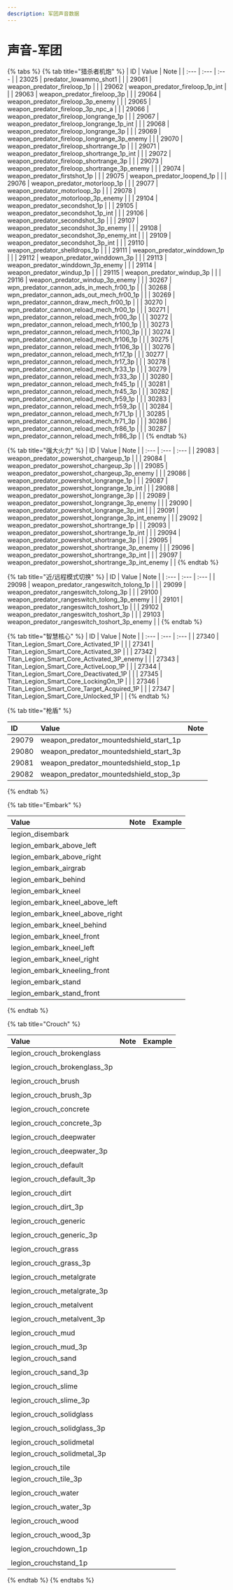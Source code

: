 ```yaml
---
description: 军团声音数据
---
```


# 声音-军团

{% tabs %}
{% tab title="猎杀者机炮" %}
| ID | Value | Note |
| :--- | :--- | :--- |
| 23025 | predator\_lowammo\_shot1 |  |
| 29061 | weapon\_predator\_fireloop\_1p |  |
| 29062 | weapon\_predator\_fireloop\_1p\_int |  |
| 29063 | weapon\_predator\_fireloop\_3p |  |
| 29064 | weapon\_predator\_fireloop\_3p\_enemy |  |
| 29065 | weapon\_predator\_fireloop\_3p\_npc\_a |  |
| 29066 | weapon\_predator\_fireloop\_longrange\_1p |  |
| 29067 | weapon\_predator\_fireloop\_longrange\_1p\_int |  |
| 29068 | weapon\_predator\_fireloop\_longrange\_3p |  |
| 29069 | weapon\_predator\_fireloop\_longrange\_3p\_enemy |  |
| 29070 | weapon\_predator\_fireloop\_shortrange\_1p |  |
| 29071 | weapon\_predator\_fireloop\_shortrange\_1p\_int |  |
| 29072 | weapon\_predator\_fireloop\_shortrange\_3p |  |
| 29073 | weapon\_predator\_fireloop\_shortrange\_3p\_enemy |  |
| 29074 | weapon\_predator\_firstshot\_1p |  |
| 29075 | weapon\_predator\_loopend\_1p |  |
| 29076 | weapon\_predator\_motorloop\_1p |  |
| 29077 | weapon\_predator\_motorloop\_3p |  |
| 29078 | weapon\_predator\_motorloop\_3p\_enemy |  |
| 29104 | weapon\_predator\_secondshot\_1p |  |
| 29105 | weapon\_predator\_secondshot\_1p\_int |  |
| 29106 | weapon\_predator\_secondshot\_3p |  |
| 29107 | weapon\_predator\_secondshot\_3p\_enemy |  |
| 29108 | weapon\_predator\_secondshot\_3p\_enemy\_int |  |
| 29109 | weapon\_predator\_secondshot\_3p\_int |  |
| 29110 | weapon\_predator\_shelldrops\_1p |  |
| 29111 | weapon\_predator\_winddown\_1p |  |
| 29112 | weapon\_predator\_winddown\_3p |  |
| 29113 | weapon\_predator\_winddown\_3p\_enemy |  |
| 29114 | weapon\_predator\_windup\_1p |  |
| 29115 | weapon\_predator\_windup\_3p |  |
| 29116 | weapon\_predator\_windup\_3p\_enemy |  |
| 30267 | wpn\_predator\_cannon\_ads\_in\_mech\_fr00\_1p |  |
| 30268 | wpn\_predator\_cannon\_ads\_out\_mech\_fr00\_1p |  |
| 30269 | wpn\_predator\_cannon\_draw\_mech\_fr00\_1p |  |
| 30270 | wpn\_predator\_cannon\_reload\_mech\_fr00\_1p |  |
| 30271 | wpn\_predator\_cannon\_reload\_mech\_fr00\_3p |  |
| 30272 | wpn\_predator\_cannon\_reload\_mech\_fr100\_1p |  |
| 30273 | wpn\_predator\_cannon\_reload\_mech\_fr100\_3p |  |
| 30274 | wpn\_predator\_cannon\_reload\_mech\_fr106\_1p |  |
| 30275 | wpn\_predator\_cannon\_reload\_mech\_fr106\_3p |  |
| 30276 | wpn\_predator\_cannon\_reload\_mech\_fr17\_1p |  |
| 30277 | wpn\_predator\_cannon\_reload\_mech\_fr17\_3p |  |
| 30278 | wpn\_predator\_cannon\_reload\_mech\_fr33\_1p |  |
| 30279 | wpn\_predator\_cannon\_reload\_mech\_fr33\_3p |  |
| 30280 | wpn\_predator\_cannon\_reload\_mech\_fr45\_1p |  |
| 30281 | wpn\_predator\_cannon\_reload\_mech\_fr45\_3p |  |
| 30282 | wpn\_predator\_cannon\_reload\_mech\_fr59\_1p |  |
| 30283 | wpn\_predator\_cannon\_reload\_mech\_fr59\_3p |  |
| 30284 | wpn\_predator\_cannon\_reload\_mech\_fr71\_1p |  |
| 30285 | wpn\_predator\_cannon\_reload\_mech\_fr71\_3p |  |
| 30286 | wpn\_predator\_cannon\_reload\_mech\_fr86\_1p |  |
| 30287 | wpn\_predator\_cannon\_reload\_mech\_fr86\_3p |  |
{% endtab %}

{% tab title="强大火力" %}
| ID | Value | Note |
| :--- | :--- | :--- |
| 29083 | weapon\_predator\_powershot\_chargeup\_1p |  |
| 29084 | weapon\_predator\_powershot\_chargeup\_3p |  |
| 29085 | weapon\_predator\_powershot\_chargeup\_3p\_enemy |  |
| 29086 | weapon\_predator\_powershot\_longrange\_1p |  |
| 29087 | weapon\_predator\_powershot\_longrange\_1p\_int |  |
| 29088 | weapon\_predator\_powershot\_longrange\_3p |  |
| 29089 | weapon\_predator\_powershot\_longrange\_3p\_enemy |  |
| 29090 | weapon\_predator\_powershot\_longrange\_3p\_int |  |
| 29091 | weapon\_predator\_powershot\_longrange\_3p\_int\_enemy |  |
| 29092 | weapon\_predator\_powershot\_shortrange\_1p |  |
| 29093 | weapon\_predator\_powershot\_shortrange\_1p\_int |  |
| 29094 | weapon\_predator\_powershot\_shortrange\_3p |  |
| 29095 | weapon\_predator\_powershot\_shortrange\_3p\_enemy |  |
| 29096 | weapon\_predator\_powershot\_shortrange\_3p\_int |  |
| 29097 | weapon\_predator\_powershot\_shortrange\_3p\_int\_enemy |  |
{% endtab %}

{% tab title="近/远程模式切换" %}
| ID | Value | Note |
| :--- | :--- | :--- |
| 29098 | weapon\_predator\_rangeswitch\_tolong\_1p |  |
| 29099 | weapon\_predator\_rangeswitch\_tolong\_3p |  |
| 29100 | weapon\_predator\_rangeswitch\_tolong\_3p\_enemy |  |
| 29101 | weapon\_predator\_rangeswitch\_toshort\_1p |  |
| 29102 | weapon\_predator\_rangeswitch\_toshort\_3p |  |
| 29103 | weapon\_predator\_rangeswitch\_toshort\_3p\_enemy |  |
{% endtab %}

{% tab title="智慧核心" %}
| ID | Value | Note |
| :--- | :--- | :--- |
| 27340 | Titan\_Legion\_Smart\_Core\_Activated\_1P |  |
| 27341 | Titan\_Legion\_Smart\_Core\_Activated\_3P |  |
| 27342 | Titan\_Legion\_Smart\_Core\_Activated\_3P\_enemy |  |
| 27343 | Titan\_Legion\_Smart\_Core\_ActiveLoop\_1P |  |
| 27344 | Titan\_Legion\_Smart\_Core\_Deactivated\_1P |  |
| 27345 | Titan\_Legion\_Smart\_Core\_LockingOn\_1P |  |
| 27346 | Titan\_Legion\_Smart\_Core\_Target\_Acquired\_1P |  |
| 27347 | Titan\_Legion\_Smart\_Core\_Unlocked\_1P |  |
{% endtab %}

{% tab title="枪盾" %}


| ID | Value | Note |
| :--- | :--- | :--- |
| 29079 | weapon\_predator\_mountedshield\_start\_1p |  |
| 29080 | weapon\_predator\_mountedshield\_start\_3p |  |
| 29081 | weapon\_predator\_mountedshield\_stop\_1p |  |
| 29082 | weapon\_predator\_mountedshield\_stop\_3p |  |
{% endtab %}

{% tab title="Embark" %}


| Value | Note | Example |
| :--- | :--- | :--- |
| legion\_disembark |  |  |
| legion\_embark\_above\_left |  |  |
| legion\_embark\_above\_right |  |  |
| legion\_embark\_airgrab |  |  |
| legion\_embark\_behind |  |  |
| legion\_embark\_kneel |  |  |
| legion\_embark\_kneel\_above\_left |  |  |
| legion\_embark\_kneel\_above\_right |  |  |
| legion\_embark\_kneel\_behind |  |  |
| legion\_embark\_kneel\_front |  |  |
| legion\_embark\_kneel\_left |  |  |
| legion\_embark\_kneel\_right |  |  |
| legion\_embark\_kneeling\_front |  |  |
| legion\_embark\_stand |  |  |
| legion\_embark\_stand\_front |  |  |
{% endtab %}

{% tab title="Crouch" %}


| Value | Note | Example |
| :--- | :--- | :--- |
| legion\_crouch\_brokenglass |  |  |
| legion\_crouch\_brokenglass\_3p |  |  |
| legion\_crouch\_brush |  |  |
| legion\_crouch\_brush\_3p |  |  |
| legion\_crouch\_concrete |  |  |
| legion\_crouch\_concrete\_3p |  |  |
| legion\_crouch\_deepwater |  |  |
| legion\_crouch\_deepwater\_3p |  |  |
| legion\_crouch\_default |  |  |
| legion\_crouch\_default\_3p |  |  |
| legion\_crouch\_dirt |  |  |
| legion\_crouch\_dirt\_3p |  |  |
| legion\_crouch\_generic |  |  |
| legion\_crouch\_generic\_3p |  |  |
| legion\_crouch\_grass |  |  |
| legion\_crouch\_grass\_3p |  |  |
| legion\_crouch\_metalgrate |  |  |
| legion\_crouch\_metalgrate\_3p |  |  |
| legion\_crouch\_metalvent |  |  |
| legion\_crouch\_metalvent\_3p |  |  |
| legion\_crouch\_mud |  |  |
| legion\_crouch\_mud\_3p |  |  |
| legion\_crouch\_sand |  |  |
| legion\_crouch\_sand\_3p |  |  |
| legion\_crouch\_slime |  |  |
| legion\_crouch\_slime\_3p |  |  |
| legion\_crouch\_solidglass |  |  |
| legion\_crouch\_solidglass\_3p |  |  |
| legion\_crouch\_solidmetal |  |  |
| legion\_crouch\_solidmetal\_3p |  |  |
| legion\_crouch\_tile |  |  |
| legion\_crouch\_tile\_3p |  |  |
| legion\_crouch\_water |  |  |
| legion\_crouch\_water\_3p |  |  |
| legion\_crouch\_wood |  |  |
| legion\_crouch\_wood\_3p |  |  |
| legion\_crouchdown\_1p |  |  |
| legion\_crouchstand\_1p |  |  |
{% endtab %}
{% endtabs %}

